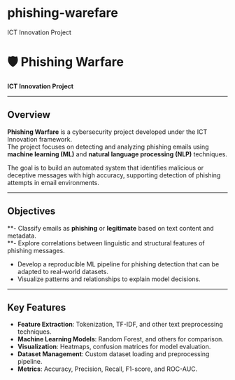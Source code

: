 # phishing-warefare
ICT Innovation Project
# 🛡️ Phishing Warfare  
**ICT Innovation Project**

---

## Overview
**Phishing Warfare** is a cybersecurity project developed under the ICT Innovation framework.  
The project focuses on detecting and analyzing phishing emails using **machine learning (ML)** and **natural language processing (NLP)** techniques.  

The goal is to build an automated system that identifies malicious or deceptive messages with high accuracy, supporting detection of phishing attempts in email environments.

---

## Objectives
**- Classify emails as **phishing** or **legitimate** based on text content and metadata.  
**- Explore correlations between linguistic and structural features of phishing messages.  
- Develop a reproducible ML pipeline for phishing detection that can be adapted to real-world datasets.  
- Visualize patterns and relationships to explain model decisions.

---

## Key Features
- **Feature Extraction**: Tokenization, TF-IDF, and other text preprocessing techniques.  
- **Machine Learning Models**: Random Forest, and others for comparison.  
- **Visualization**: Heatmaps, confusion matrices for model evaluation.  
- **Dataset Management**: Custom dataset loading and preprocessing pipeline.  
- **Metrics**: Accuracy, Precision, Recall, F1-score, and ROC-AUC.
